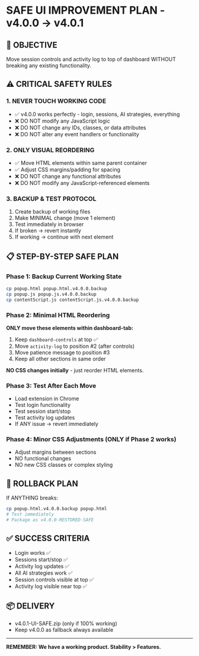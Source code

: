 # SAFE UI IMPROVEMENT PLAN - v4.0.0 → v4.0.1

## 🎯 OBJECTIVE
Move session controls and activity log to top of dashboard WITHOUT breaking any existing functionality.

## ⚠️ CRITICAL SAFETY RULES

### 1. NEVER TOUCH WORKING CODE
- ✅ v4.0.0 works perfectly - login, sessions, AI strategies, everything
- ❌ DO NOT modify any JavaScript logic
- ❌ DO NOT change any IDs, classes, or data attributes
- ❌ DO NOT alter any event handlers or functionality

### 2. ONLY VISUAL REORDERING
- ✅ Move HTML elements within same parent container
- ✅ Adjust CSS margins/padding for spacing
- ❌ DO NOT change any functional attributes
- ❌ DO NOT modify any JavaScript-referenced elements

### 3. BACKUP & TEST PROTOCOL
1. Create backup of working files
2. Make MINIMAL change (move 1 element)
3. Test immediately in browser
4. If broken → revert instantly
5. If working → continue with next element

## 📋 STEP-BY-STEP SAFE PLAN

### Phase 1: Backup Current Working State
```bash
cp popup.html popup.html.v4.0.0.backup
cp popup.js popup.js.v4.0.0.backup
cp contentScript.js contentScript.js.v4.0.0.backup
```

### Phase 2: Minimal HTML Reordering
**ONLY move these elements within dashboard-tab:**
1. Keep `dashboard-controls` at top ✅
2. Move `activity-log` to position #2 (after controls)
3. Move patience message to position #3
4. Keep all other sections in same order

**NO CSS changes initially** - just reorder HTML elements.

### Phase 3: Test After Each Move
- Load extension in Chrome
- Test login functionality
- Test session start/stop
- Test activity log updates
- If ANY issue → revert immediately

### Phase 4: Minor CSS Adjustments (ONLY if Phase 2 works)
- Adjust margins between sections
- NO functional changes
- NO new CSS classes or complex styling

## 🚨 ROLLBACK PLAN
If ANYTHING breaks:
```bash
cp popup.html.v4.0.0.backup popup.html
# Test immediately
# Package as v4.0.0-RESTORED-SAFE
```

## ✅ SUCCESS CRITERIA
- Login works ✅
- Sessions start/stop ✅  
- Activity log updates ✅
- All AI strategies work ✅
- Session controls visible at top ✅
- Activity log visible near top ✅

## 📦 DELIVERY
- v4.0.1-UI-SAFE.zip (only if 100% working)
- Keep v4.0.0 as fallback always available

---
**REMEMBER: We have a working product. Stability > Features.**
